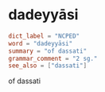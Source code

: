 # dadeyyāsi

``` toml
dict_label = "NCPED"
word = "dadeyyāsi"
summary = "of dassati"
grammar_comment = "2 sg."
see_also = ["dassati"]
```

of dassati

